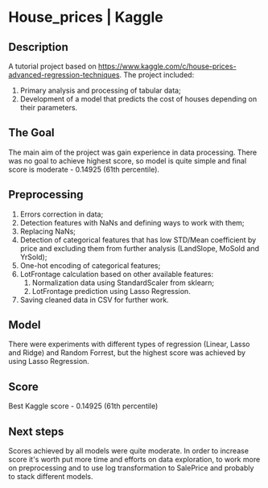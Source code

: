 # House_prices | Kaggle
## Description
A tutorial project based on https://www.kaggle.com/c/house-prices-advanced-regression-techniques.
The project included:
1. Primary analysis and processing of tabular data;
2. Development of a model that predicts the cost of houses depending on their parameters.
## The Goal
The main aim of the project was gain experience in data processing. 
There was no goal to achieve highest score, so model is quite simple and final score is moderate - 0.14925 (61th percentile).
## Preprocessing
1. Errors correction in data;
2. Detection features with NaNs and defining ways to work with them;
3. Replacing NaNs;
4. Detection of categorical features that has low STD/Mean coefficient by price and excluding them from further analysis (LandSlope, MoSold and YrSold);
5. One-hot encoding of categorical features;
6. LotFrontage calculation based on other available features:
    1. Normalization data using StandardScaler from sklearn;
    2. LotFrontage prediction using Lasso Regression.
7. Saving cleaned data in CSV for further work.
## Model
There were experiments with different types of regression (Linear, Lasso and Ridge) and Random Forrest, but the highest score was achieved by using Lasso Regression.
## Score
Best Kaggle score - 0.14925 (61th percentile)
## Next steps
Scores achieved by all models were quite moderate. In order to increase score it's worth put more time and efforts on data exploration, to work more on preprocessing and to use log transformation to SalePrice and probably to stack different models.
